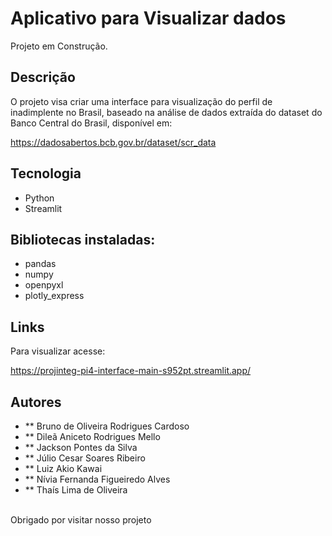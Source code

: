 # Aplicativo para Visualizar dados
Projeto em Construção.

## Descrição
<p>O projeto visa criar uma interface para visualização
do perfil de inadimplente no Brasil, baseado na análise de dados
extraída do dataset do Banco Central do Brasil, disponível em:

https://dadosabertos.bcb.gov.br/dataset/scr_data </p>

## Tecnologia
* Python
* Streamlit

## Bibliotecas instaladas:

* pandas
* numpy
* openpyxl
* plotly_express


## Links
Para visualizar acesse:

https://projinteg-pi4-interface-main-s952pt.streamlit.app/


## Autores
* ** Bruno de Oliveira Rodrigues Cardoso
* ** Dileã Aniceto Rodrigues Mello
* ** Jackson Pontes da Silva
* ** Júlio Cesar Soares Ribeiro
* ** Luiz Akio Kawai
* ** Nívia Fernanda Figueiredo Alves
* ** Thaís Lima de Oliveira

<br>
Obrigado por visitar nosso projeto
